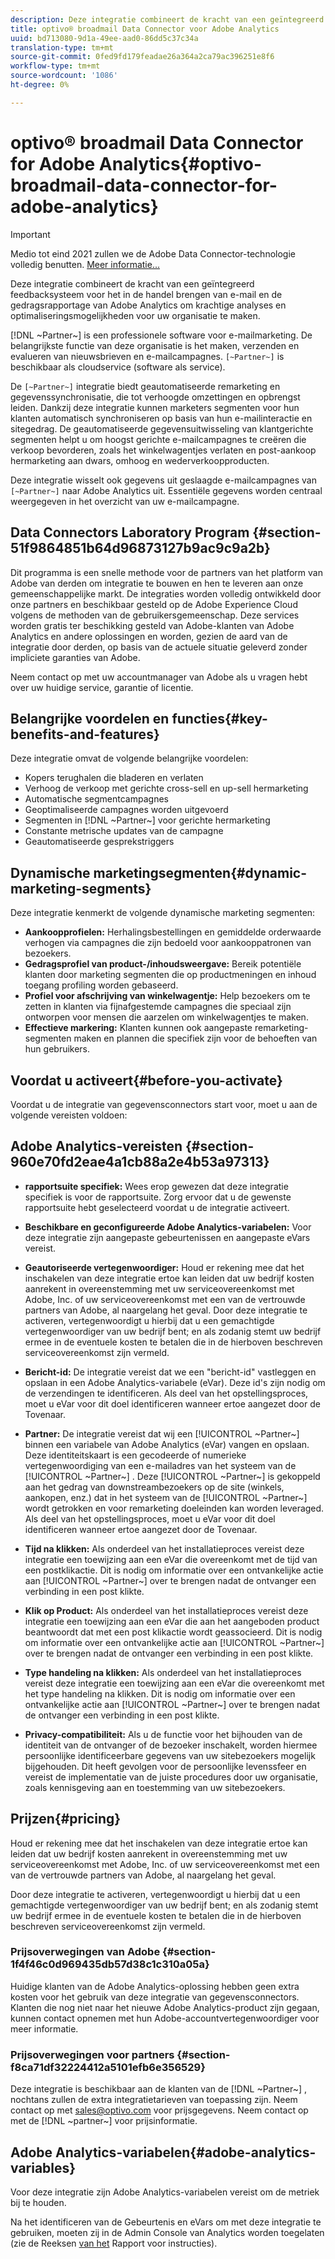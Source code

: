 ```yaml
---
description: Deze integratie combineert de kracht van een geïntegreerd feedbacksysteem voor het in de handel brengen van e-mail en de gedragsrapportage van Adobe Analytics om krachtige analyses en optimaliseringsmogelijkheden voor uw organisatie te maken.
title: optivo® broadmail Data Connector voor Adobe Analytics
uuid: bd713080-9d1a-49ee-aad0-86dd5c37c34a
translation-type: tm+mt
source-git-commit: 0fed9fd179feadae26a364a2ca79ac396251e8f6
workflow-type: tm+mt
source-wordcount: '1086'
ht-degree: 0%

---
```



# optivo® broadmail Data Connector for Adobe Analytics{#optivo-broadmail-data-connector-for-adobe-analytics}

>[!IMPORTANT]
>
>Medio tot eind 2021 zullen we de Adobe Data Connector-technologie volledig benutten. [Meer informatie...](/help/import/data-connectors/data-connectors-eol.md)

Deze integratie combineert de kracht van een geïntegreerd feedbacksysteem voor het in de handel brengen van e-mail en de gedragsrapportage van Adobe Analytics om krachtige analyses en optimaliseringsmogelijkheden voor uw organisatie te maken.

[!DNL ~Partner~] is een professionele software voor e-mailmarketing. De belangrijkste functie van deze organisatie is het maken, verzenden en evalueren van nieuwsbrieven en e-mailcampagnes. `[~Partner~]` is beschikbaar als cloudservice (software als service).

De `[~Partner~]` integratie biedt geautomatiseerde remarketing en gegevenssynchronisatie, die tot verhoogde omzettingen en opbrengst leiden. Dankzij deze integratie kunnen marketers segmenten voor hun klanten automatisch synchroniseren op basis van hun e-mailinteractie en sitegedrag. De geautomatiseerde gegevensuitwisseling van klantgerichte segmenten helpt u om hoogst gerichte e-mailcampagnes te creëren die verkoop bevorderen, zoals het winkelwagentjes verlaten en post-aankoop hermarketing aan dwars, omhoog en wederverkoopproducten.

Deze integratie wisselt ook gegevens uit geslaagde e-mailcampagnes van `[~Partner~]` naar Adobe Analytics uit. Essentiële gegevens worden centraal weergegeven in het overzicht van uw e-mailcampagne.

## Data Connectors Laboratory Program {#section-51f9864851b64d96873127b9ac9c9a2b}

Dit programma is een snelle methode voor de partners van het platform van Adobe van derden om integratie te bouwen en hen te leveren aan onze gemeenschappelijke markt. De integraties worden volledig ontwikkeld door onze partners en beschikbaar gesteld op de Adobe Experience Cloud volgens de methoden van de gebruikersgemeenschap. Deze services worden gratis ter beschikking gesteld van Adobe-klanten van Adobe Analytics en andere oplossingen en worden, gezien de aard van de integratie door derden, op basis van de actuele situatie geleverd zonder impliciete garanties van Adobe.

Neem contact op met uw accountmanager van Adobe als u vragen hebt over uw huidige service, garantie of licentie.

## Belangrijke voordelen en functies{#key-benefits-and-features}

Deze integratie omvat de volgende belangrijke voordelen:

* Kopers terughalen die bladeren en verlaten
* Verhoog de verkoop met gerichte cross-sell en up-sell hermarketing
* Automatische segmentcampagnes
* Geoptimaliseerde campagnes worden uitgevoerd
* Segmenten in [!DNL ~Partner~] voor gerichte hermarketing
* Constante metrische updates van de campagne
* Geautomatiseerde gesprekstriggers

## Dynamische marketingsegmenten{#dynamic-marketing-segments}

Deze integratie kenmerkt de volgende dynamische marketing segmenten:

* **Aankoopprofielen:** Herhalingsbestellingen en gemiddelde orderwaarde verhogen via campagnes die zijn bedoeld voor aankooppatronen van bezoekers.
* **Gedragsprofiel van product-/inhoudsweergave:** Bereik potentiële klanten door marketing segmenten die op productmeningen en inhoud toegang profiling worden gebaseerd.
* **Profiel voor afschrijving van winkelwagentje:** Help bezoekers om te zetten in klanten via fijnafgestemde campagnes die speciaal zijn ontworpen voor mensen die aarzelen om winkelwagentjes te maken.
* **Effectieve markering:** Klanten kunnen ook aangepaste remarketing-segmenten maken en plannen die specifiek zijn voor de behoeften van hun gebruikers.

## Voordat u activeert{#before-you-activate}

Voordat u de integratie van gegevensconnectors start voor, moet u aan de volgende vereisten voldoen:

## Adobe Analytics-vereisten {#section-960e70fd2eae4a1cb88a2e4b53a97313}

* **rapportsuite specifiek:** Wees erop gewezen dat deze integratie specifiek is voor de rapportsuite. Zorg ervoor dat u de gewenste rapportsuite hebt geselecteerd voordat u de integratie activeert.
* **Beschikbare en geconfigureerde Adobe Analytics-variabelen:** Voor deze integratie zijn aangepaste gebeurtenissen en aangepaste eVars vereist.

* **Geautoriseerde vertegenwoordiger:** Houd er rekening mee dat het inschakelen van deze integratie ertoe kan leiden dat uw bedrijf kosten aanrekent in overeenstemming met uw serviceovereenkomst met Adobe, Inc. of uw serviceovereenkomst met een van de vertrouwde partners van Adobe, al naargelang het geval. Door deze integratie te activeren, vertegenwoordigt u hierbij dat u een gemachtigde vertegenwoordiger van uw bedrijf bent; en als zodanig stemt uw bedrijf ermee in de eventuele kosten te betalen die in de hierboven beschreven serviceovereenkomst zijn vermeld.
* **Bericht-id:** De integratie vereist dat we een &quot;bericht-id&quot; vastleggen en opslaan in een Adobe Analytics-variabele (eVar). Deze id&#39;s zijn nodig om de verzendingen te identificeren. Als deel van het opstellingsproces, moet u eVar voor dit doel identificeren wanneer ertoe aangezet door de Tovenaar.
* **Partner:** De integratie vereist dat wij een [!UICONTROL ~Partner~] binnen een variabele van Adobe Analytics (eVar) vangen en opslaan. Deze identiteitskaart is een gecodeerde of numerieke vertegenwoordiging van een e-mailadres van het systeem van de [!UICONTROL ~Partner~] . Deze [!UICONTROL ~Partner~] is gekoppeld aan het gedrag van downstreambezoekers op de site (winkels, aankopen, enz.) dat in het systeem van de [!UICONTROL ~Partner~] wordt getrokken en voor remarketing doeleinden kan worden leveraged. Als deel van het opstellingsproces, moet u eVar voor dit doel identificeren wanneer ertoe aangezet door de Tovenaar.
* **Tijd na klikken:** Als onderdeel van het installatieproces vereist deze integratie een toewijzing aan een eVar die overeenkomt met de tijd van een postklikactie. Dit is nodig om informatie over een ontvankelijke actie aan [!UICONTROL ~Partner~] over te brengen nadat de ontvanger een verbinding in een post klikte.

* **Klik op Product:** Als onderdeel van het installatieproces vereist deze integratie een toewijzing aan een eVar die aan het aangeboden product beantwoordt dat met een post klikactie wordt geassocieerd. Dit is nodig om informatie over een ontvankelijke actie aan [!UICONTROL ~Partner~] over te brengen nadat de ontvanger een verbinding in een post klikte.

* **Type handeling na klikken:** Als onderdeel van het installatieproces vereist deze integratie een toewijzing aan een eVar die overeenkomt met het type handeling na klikken. Dit is nodig om informatie over een ontvankelijke actie aan [!UICONTROL ~Partner~] over te brengen nadat de ontvanger een verbinding in een post klikte.

* **Privacy-compatibiliteit:** Als u de functie voor het bijhouden van de identiteit van de ontvanger of de bezoeker inschakelt, worden hiermee persoonlijke identificeerbare gegevens van uw sitebezoekers mogelijk bijgehouden. Dit heeft gevolgen voor de persoonlijke levenssfeer en vereist de implementatie van de juiste procedures door uw organisatie, zoals kennisgeving aan en toestemming van uw sitebezoekers.

## Prijzen{#pricing}

Houd er rekening mee dat het inschakelen van deze integratie ertoe kan leiden dat uw bedrijf kosten aanrekent in overeenstemming met uw serviceovereenkomst met Adobe, Inc. of uw serviceovereenkomst met een van de vertrouwde partners van Adobe, al naargelang het geval.

Door deze integratie te activeren, vertegenwoordigt u hierbij dat u een gemachtigde vertegenwoordiger van uw bedrijf bent; en als zodanig stemt uw bedrijf ermee in de eventuele kosten te betalen die in de hierboven beschreven serviceovereenkomst zijn vermeld.

### Prijsoverwegingen van Adobe {#section-1f4f46c0d969435db57d38c1c310a05a}

Huidige klanten van de Adobe Analytics-oplossing hebben geen extra kosten voor het gebruik van deze integratie van gegevensconnectors. Klanten die nog niet naar het nieuwe Adobe Analytics-product zijn gegaan, kunnen contact opnemen met hun Adobe-accountvertegenwoordiger voor meer informatie.

### Prijsoverwegingen voor partners {#section-f8ca71df32224412a5101efb6e356529}

Deze integratie is beschikbaar aan de klanten van de [!DNL ~Partner~] , nochtans zullen de extra integratietarieven van toepassing zijn. Neem contact op met sales@optivo.com voor prijsgegevens. Neem contact op met de [!DNL ~partner~] voor prijsinformatie.

## Adobe Analytics-variabelen{#adobe-analytics-variables}

Voor deze integratie zijn Adobe Analytics-variabelen vereist om de metriek bij te houden.

Na het identificeren van de Gebeurtenis en eVars om met deze integratie te gebruiken, moeten zij in de Admin Console van Analytics worden toegelaten (zie de Reeksen [van het](https://docs.adobe.com/content/help/en/analytics/admin/manage-report-suites/report-suites-admin.html) Rapport voor instructies).
